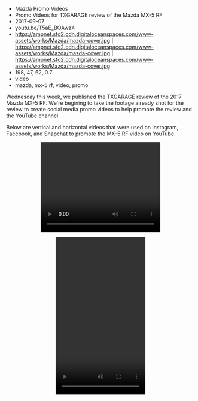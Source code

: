 * Mazda Promo Videos
* Promo Videos for TXGARAGE review of the Mazda MX-5 RF
* 2017-09-07
* youtu.be/T5aE_BOAwz4
* https://ampnet.sfo2.cdn.digitaloceanspaces.com/www-assets/works/Mazda/mazda-cover.jpg | https://ampnet.sfo2.cdn.digitaloceanspaces.com/www-assets/works/Mazda/mazda-cover.jpg | https://ampnet.sfo2.cdn.digitaloceanspaces.com/www-assets/works/Mazda/mazda-cover.jpg
* 198, 47, 62, 0.7
* video
* mazda, mx-5 rf, video, promo

Wednesday this week, we published the TXGARAGE review of the 2017 Mazda MX-5 RF. We're begining to take the footage already shot for the review to create social media promo videos to help promote the review and the YouTube channel. 

Below are vertical and horizontal videos that were used on Instagram, Facebook, and Snapchat to promote the MX-5 RF video on YouTube.

<div style="text-align:center;">
<video width="320" height="240" controls controlsList="nodownload" style="margin-bottom:1em;">
  <source src="//ampnet.sfo2.cdn.digitaloceanspaces.com/www-assets/works/Mazda/Instagram-Horizontal.mp4" type="video/mp4">
  Your browser does not support the video tag.
</video>
<br>
<video width="240" height="420" controls controlsList="nodownload">
  <source src="//ampnet.sfo2.cdn.digitaloceanspaces.com/www-assets/works/Mazda/Instagram-Vertical.mp4" type="video/mp4">
  Your browser does not support the video tag.
</video>
</div>
